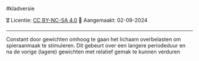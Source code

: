 #kladversie 

🎖️ Licentie: [CC BY-NC-SA 4.0](https://creativecommons.org/licenses/by-nc-sa/4.0/)
📅 Aangemaakt: 02-09-2024

---
Constant door gewichten omhoog te gaan het lichaam overbelasten om spieraanmaak te stimuleren. Dit gebeurt over een langere periodeduur en na de vorige (lagere) gewichten met relatief gemak te kunnen verduren



